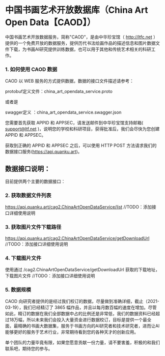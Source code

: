 # 中国书画艺术开放数据库（China Art Open Data【CAOD】）
中国书画艺术开放数据服务，简称"CAOD"，是由中华珍宝馆（ http://ltfc.net ）提供的一个免费开放的数据服务，提供历代书法绘画作品的描述信息和图片数据文件下载，为书画AI研究提供训练数据，也可以用于其他和传统艺术相关的科研工作。

### 1. 如何使用 CAOD 数据
CAOD 以 WEB 服务的方式提供数据，数据的接口文件描述请参考：

protobuf定义文件：china_art_opendata_service.proto

或者是

swagger定义 ：china_art_opendata_service.swagger.json


您需要首先获取 APPID 和 APPSEC，请发送邮件到中华珍宝馆支持邮箱( support@ltf.net )，说明您的学校和科研项目，获得批准后，我们会尽快为您创建 APPID 和 APPSEC。

获取到正确的 APPID 和 APPSEC 之后，可以使用 HTTP POST 方法请求我们的数据接口服务(https://api.quanku.art)。


## 数据接口说明：

目前提供两个主要的数据接口：

### 2. 获取数据文件列表
https://api.quanku.art/cag2.ChinaArtOpenDataService/list
//TODO：添加接口详细使用说明

### 3. 获取图片文件下载路径
https://api.quanku.art/cag2.ChinaArtOpenDataService/getDownloadUrl
//TODO：添加接口详细使用说明

### 4. 下载图片文件
使用通过 /cag2.ChinaArtOpenDataService/getDownloadUrl 获取的下载地址，下载图片文件
//TODO：添加接口详细使用说明

### 5. 数据规模
CAOD 向研究者提供的是经过我们校订的数据，尽量做到准确详细，截止（2021-03-19），我们已经精订了 3865 幅作品，并且以每月数百幅的速度在增加。尽管如此，精订的数据在我们全部数据中占的比例还是非常低，我们的数据资料已经超过18万幅，所以未来我们会投入大量资金进行数据校订，目标是提供一个最全面，最精确的书画大数据集，服务于书画方向的AI研究者和技术研究者，进而让AI能够更好的服务于艺术行业，非常期待看到您的各种天才的创新应用。

单个团队的力量毕竟有限，如果您愿意贡献一份力量，请不要害羞，积极的和我们联系吧，期待您的参与。
